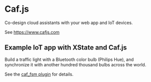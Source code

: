 # Caf.js

Co-design cloud assistants with your web app and IoT devices.

See https://www.cafjs.com

## Example IoT app with XState and Caf.js

Build a traffic light with a Bluetooth color bulb (Philips Hue), and synchronize it with another hundred thousand bulbs across the world.

See the [caf_fsm plugin](https://github.com/cafjs/caf_fsm.git) for details.
